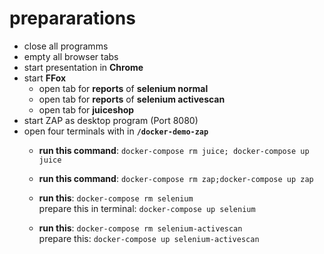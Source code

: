 # prepararations

- close all programms
- empty all browser tabs
- start presentation in **Chrome**
- start **FFox**
    - open tab for **reports** of **selenium normal**
    - open tab for **reports** of **selenium activescan**
    - open tab for **juiceshop**
- start ZAP as desktop program (Port 8080)
- open four terminals with in **`/docker-demo-zap`**
    - **run this command**: `docker-compose rm juice; docker-compose up juice`

    - **run this command**: `docker-compose rm zap;docker-compose up zap`

    - **run this**: `docker-compose rm selenium`<br/>
      prepare this in terminal: `docker-compose up selenium`

    - **run this**: `docker-compose rm selenium-activescan`<br/>
    prepare this: `docker-compose up selenium-activescan`

